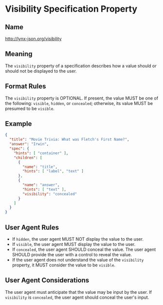 # Visibility Specification Property

## Name

http://lynx-json.org/visibility

## Meaning

The `visibility` property of a specification describes how a value should or should not be displayed to the user.

## Format Rules

The `visibility` property is OPTIONAL. If present, the value MUST be one of the following: `visible`, `hidden`, or `concealed`; otherwise, its value MUST be presumed to be `visible`.

## Example

```json
{
  "title": "Movie Trivia: What was Fletch's First Name?",
  "answer": "Irwin",
  "spec": {
    "hints": [ "container" ],
    "children": [
      {
        "name": "title",
        "hints": [ "label", "text" ]
      },
      {
        "name": "answer",
        "hints": [ "text" ],
        "visibility": "concealed"
      }
    ]
  }
}
```

## User Agent Rules

- If `hidden`, the user agent MUST NOT display the value to the user.
- If `visible`, the user agent MUST display the value to the user.
- If `concealed`, the user agent SHOULD conceal the value. The user agent SHOULD provide the user with a control to reveal the value.
- If the user agent does not understand the value of the `visibility` property, it MUST consider the value to be `visible`.

## User Agent Considerations

The user agent must anticipate that the value may be input by the user. If `visibility` is `concealed`, the user agent should conceal the user's input.
